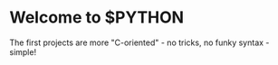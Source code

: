 # Welcome to $PYTHON

The first projects are more "C-oriented" - no tricks, no funky syntax - simple!
